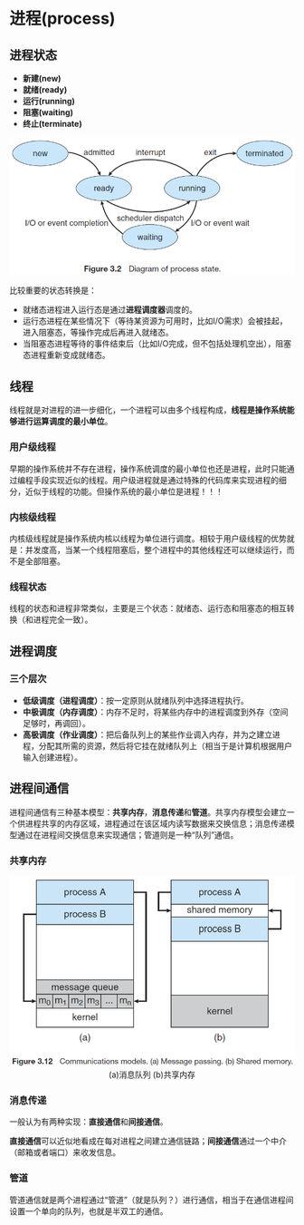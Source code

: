 # 进程(process)

## 进程状态

- **新建(new)**
- **就绪(ready)**
- **运行(running)**
- **阻塞(waiting)**
- **终止(terminate)**

<img src="pics/process-state.png" alt="process-state" style="zoom:67%;" />

比较重要的状态转换是：

- 就绪态进程进入运行态是通过**进程调度器**调度的。
- 运行态进程在某些情况下（等待某资源为可用时，比如I/O需求）会被挂起，进入阻塞态，等操作完成后再进入就绪态。
- 当阻塞态进程等待的事件结束后（比如I/O完成，但不包括处理机空出），阻塞态进程重新变成就绪态。



## 线程

线程就是对进程的进一步细化，一个进程可以由多个线程构成，**线程是操作系统能够进行运算调度的最小单位**。

### 用户级线程

早期的操作系统并不存在进程，操作系统调度的最小单位也还是进程，此时只能通过编程手段实现近似的线程。用户级进程就是通过特殊的代码库来实现进程的细分，近似于线程的功能。但操作系统的最小单位是进程！！！

### 内核级线程

内核级线程就是操作系统内核以线程为单位进行调度。相较于用户级线程的优势就是：并发度高，当某一个线程阻塞后，整个进程中的其他线程还可以继续运行，而不是全部阻塞。

### 线程状态

线程的状态和进程非常类似，主要是三个状态：就绪态、运行态和阻塞态的相互转换（和进程完全一致）。



## 进程调度

### 三个层次

- **低级调度（进程调度）**：按一定原则从就绪队列中选择进程执行。
- **中极调度（内存调度）**：内存不足时，将某些内存中的进程调度到外存（空间足够时，再调回）。
- **高极调度（作业调度）**：把后备队列上的某些作业调入内存，并为之建立进程，分配其所需的资源，然后将它挂在就绪队列上（相当于是计算机根据用户输入创建进程）。



## 进程间通信

进程间通信有三种基本模型：**共享内存**，**消息传递**和**管道**。共享内存模型会建立一个供进程共享的内存区域，进程通过在该区域内读写数据来交换信息；消息传递模型通过在进程间交换信息来实现通信；管道则是一种“队列”通信。

### 共享内存

<img src="pics/process-communication.png" alt="process-communication" style="zoom:67%;" />

<center>(a)消息队列 (b)共享内存</center>

### 消息传递

一般认为有两种实现：**直接通信**和**间接通信**。

**直接通信**可以近似地看成在每对进程之间建立通信链路；**间接通信**通过一个中介（邮箱或者端口）来收发信息。



### 管道

管道通信就是两个进程通过“管道”（就是队列？）进行通信，相当于在通信进程间设置一个单向的队列，也就是半双工的通信。